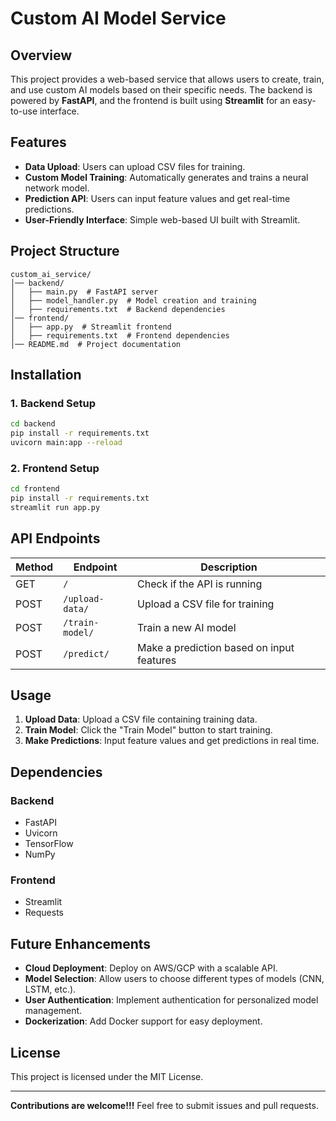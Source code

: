 # Custom AI Model Service

## Overview

This project provides a web-based service that allows users to create, train, and use custom AI models based on their specific needs. 
The backend is powered by **FastAPI**, and the frontend is built using **Streamlit** for an easy-to-use interface.

## Features

- **Data Upload**: Users can upload CSV files for training.
- **Custom Model Training**: Automatically generates and trains a neural network model.
- **Prediction API**: Users can input feature values and get real-time predictions.
- **User-Friendly Interface**: Simple web-based UI built with Streamlit.

## Project Structure

```
custom_ai_service/
│── backend/
│   ├── main.py  # FastAPI server
│   ├── model_handler.py  # Model creation and training
│   ├── requirements.txt  # Backend dependencies
│── frontend/
│   ├── app.py  # Streamlit frontend
│   ├── requirements.txt  # Frontend dependencies
│── README.md  # Project documentation
```

## Installation

### **1. Backend Setup**

```bash
cd backend
pip install -r requirements.txt
uvicorn main:app --reload
```

### **2. Frontend Setup**

```bash
cd frontend
pip install -r requirements.txt
streamlit run app.py
```

## API Endpoints

| Method | Endpoint        | Description                               |
| ------ | --------------- | ----------------------------------------- |
| GET    | `/`             | Check if the API is running               |
| POST   | `/upload-data/` | Upload a CSV file for training            |
| POST   | `/train-model/` | Train a new AI model                      |
| POST   | `/predict/`     | Make a prediction based on input features |

## Usage

1. **Upload Data**: Upload a CSV file containing training data.
2. **Train Model**: Click the "Train Model" button to start training.
3. **Make Predictions**: Input feature values and get predictions in real time.

## Dependencies

### **Backend**

- FastAPI
- Uvicorn
- TensorFlow
- NumPy

### **Frontend**

- Streamlit
- Requests

## Future Enhancements

- **Cloud Deployment**: Deploy on AWS/GCP with a scalable API.
- **Model Selection**: Allow users to choose different types of models (CNN, LSTM, etc.).
- **User Authentication**: Implement authentication for personalized model management.
- **Dockerization**: Add Docker support for easy deployment.

## License

This project is licensed under the MIT License.

---

**Contributions are welcome!!!** Feel free to submit issues and pull requests.


